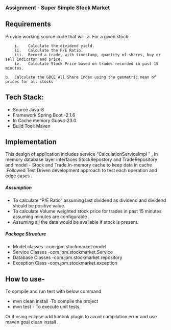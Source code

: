 
### Assignment - Super Simple Stock Market

## Requirements

Provide working source code that will:
    a.	For a given stock:
    
        i.    Calculate the dividend yield.
        ii.   Calculate the P/E Ratio.
        iii.  Record a trade, with timestamp, quantity of shares, buy or sell indicator and price.
        iv.   Calculate Stock Price based on trades recorded in past 15 minutes.

    b.	Calculate the GBCE All Share Index using the geometric mean of prices for all stocks
## Tech Stack:
* Source Java-8
* Framework  Spring Boot -2.1.6
* In Cache memory Guava-23.0
* Build Tool: Maven 
## Implementation
This design of application includes service “CalculationServiceImpl ” , In memory database layer interfaces StockRepostory  and TradeRepository 
and model - Stock and Trade.In-memory cache to keep data in cache .Followed Test Driven development  approach to test each operation and edge cases .

##### Assumption 
* To calculate “P/E Ratio”  assuming last dividend as dividend and dividend should be positive value.
* To calculate Volume weighted stock price for trades in past 15 minutes assuming minutes are configurable .
* Assuming all the data would be available if stock is present. 

##### Package Structure 
* Model classes -com.jpm.stockmarket.model
* Service Classes -com.jpm.stockmarket.Service
* Database Classes -com.jpm.stockmarket.repository
* Exception Class -com.jpm.stockmarket.exception

## How to use-

To compile and run test with below command
* mvn clean install -To compile the project 
* mvn test - To execute unit tests.

Or if using eclipse add lumbok plugin to avoid compilation error and use maven goal clean install .
